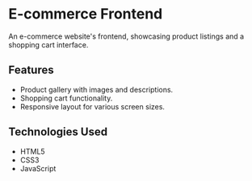 # E-commerce Frontend

An e-commerce website's frontend, showcasing product listings and a shopping cart interface.

## Features

- Product gallery with images and descriptions.
- Shopping cart functionality.
- Responsive layout for various screen sizes.

## Technologies Used

- HTML5
- CSS3
- JavaScript
